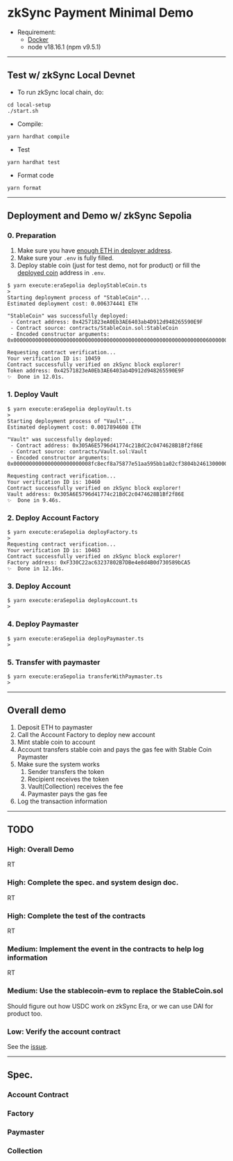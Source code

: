# zkSync Payment Minimal Demo

-   Requirement:
    -   [Docker](https://docs.docker.com/get-docker/)
    -   node v18.16.1 (npm v9.5.1)

---

## Test w/ zkSync Local Devnet

-   To run zkSync local chain, do:

```shell
cd local-setup
./start.sh
```

-   Compile:

```shell
yarn hardhat compile
```

-   Test

```shell
yarn hardhat test
```

-   Format code

```shell
yarn format
```

---

## Deployment and Demo w/ zkSync Sepolia

### 0. Preparation

1. Make sure you have [enough ETH in deployer address](https://portal.zksync.io/bridge).
2. Make sure your `.env` is fully filled.
3. Deploy stable coin (just for test demo, not for product) or fill the [deployed coin](https://github.com/circlefin/stablecoin-evm?tab=readme-ov-file) address in `.env`.

```shell
$ yarn execute:eraSepolia deployStableCoin.ts
>
Starting deployment process of "StableCoin"...
Estimated deployment cost: 0.006374441 ETH

"StableCoin" was successfully deployed:
 - Contract address: 0x42571823eA0Eb3AE6403ab4D912d948265590E9F
 - Contract source: contracts/StableCoin.sol:StableCoin
 - Encoded constructor arguments: 0x000000000000000000000000000000000000000000000000000000000000006000000000000000000000000000000000000000000000000000000000000000a000000000000000000000000000000000000000000000000000000000000000060000000000000000000000000000000000000000000000000000000000000008546573742053474400000000000000000000000000000000000000000000000000000000000000000000000000000000000000000000000000000000000000045453474400000000000000000000000000000000000000000000000000000000

Requesting contract verification...
Your verification ID is: 10459
Contract successfully verified on zkSync block explorer!
Token address: 0x42571823eA0Eb3AE6403ab4D912d948265590E9F
✨  Done in 12.01s.
```

### 1. Deploy Vault

```shell
$ yarn execute:eraSepolia deployVault.ts
>
Starting deployment process of "Vault"...
Estimated deployment cost: 0.0017894608 ETH

"Vault" was successfully deployed:
 - Contract address: 0x305A6E5796d41774c21BdC2c0474628B1Bf2f86E
 - Contract source: contracts/Vault.sol:Vault
 - Encoded constructor arguments: 0x0000000000000000000000008fc8ecf8a75877e51aa595bb1a02cf3804b2461300000000000000000000000042571823ea0eb3ae6403ab4d912d948265590e9f

Requesting contract verification...
Your verification ID is: 10460
Contract successfully verified on zkSync block explorer!
Vault address: 0x305A6E5796d41774c21BdC2c0474628B1Bf2f86E
✨  Done in 9.46s.
```

### 2. Deploy Account Factory

```shell
$ yarn execute:eraSepolia deployFactory.ts
>
Requesting contract verification...
Your verification ID is: 10463
Contract successfully verified on zkSync block explorer!
Factory address: 0xF330C22ac63237802B7DBe4e8d4B0d730589bCA5
✨  Done in 12.16s.
```

### 3. Deploy Account

```shell
$ yarn execute:eraSepolia deployAccount.ts
>
```

### 4. Deploy Paymaster

```shell
$ yarn execute:eraSepolia deployPaymaster.ts
>
```

### 5. Transfer with paymaster

```shell
$ yarn execute:eraSepolia transferWithPaymaster.ts
>
```

---

## Overall demo

1. Deposit ETH to paymaster
1. Call the Account Factory to deploy new account
1. Mint stable coin to account
1. Account transfers stable coin and pays the gas fee with Stable Coin Paymaster
1. Make sure the system works
    1. Sender transfers the token
    1. Recipient receives the token
    1. Vault(Collection) receives the fee
    1. Paymaster pays the gas fee
1. Log the transaction information

---

## TODO

### High: Overall Demo

RT

### High: Complete the spec. and system design doc.

RT

### High: Complete the test of the contracts

RT

### Medium: Implement the event in the contracts to help log information

RT

### Medium: Use the stablecoin-evm to replace the StableCoin.sol

Should figure out how USDC work on zkSync Era, or we can use DAI for product too.

### Low: Verify the account contract

See the [issue](https://github.com/matter-labs/zksync-era/issues/1629).

---

## Spec.

### Account Contract

### Factory

### Paymaster

### Collection
